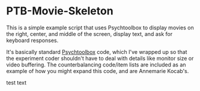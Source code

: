 # PTB-Movie-Skeleton

This is a simple example script that uses Psychtoolbox to display movies on the right, center, and middle of the screen, display text, and ask for keyboard responses.

It's basically standard <a href = http://psychtoolbox.org/>Psychtoolbox</a> code, which I've wrapped up so that the experiment coder shouldn't have to deal with details like monitor size or video buffering.
The counterbalancing code/item lists are included as an example of how you might expand this code, and are Annemarie Kocab's.


test text

